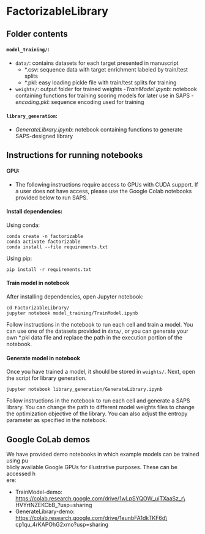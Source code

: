 # FactorizableLibrary

## Folder contents
#### `model_training/`:

- `data/`: contains datasets for each	target presented in manuscript
    - *.csv: sequence data with target enrichment labeled by train/test splits
    - *.pkl: easy	loading	pickle file with train/test splits for training
- `weights/`: output folder for trained weights
-_TrainModel.ipynb_: notebook containing functions for training scoring models for later use in SAPS
-_encoding.pkl_: sequence encoding used for training

#### `library_generation`:
- _GenerateLibrary.ipynb_: notebook containing functions to generate SAPS-designed library 

## Instructions for running notebooks

#### GPU: 
- The following instructions require access to GPUs with CUDA support. If a user does not have access, please use the Google Colab notebooks provided below to run SAPS.

#### Install dependencies: 
Using conda: 
```
conda create -n factorizable
conda activate factorizable
conda install --file requirements.txt
```

Using pip:
```
pip install -r requirements.txt
```

#### Train model in notebook
After installing dependencies, open Jupyter notebook: 
```
cd FactorizableLibrary/
jupyter notebook model_training/TrainModel.ipynb
```
Follow instructions in the notebook to run each cell and train a model. You can use one of the datasets provided in `data/`, or you can generate your own *.pkl data file and replace the path in the execution portion of the notebook. 

#### Generate model in notebook
Once you have trained a model, it should be stored in `weights/`. Next, open the script for library generation. 
```
jupyter notebook library_generation/GenerateLibrary.ipynb
```
Follow instructions in the notebook to run each cell and generate a SAPS library. You can change the path to different model weights files to change the optimization objective of the library. You can also adjust the entropy parameter as specified in the notebook.

## Google CoLab demos
We have provided demo notebooks in which example models can be trained using pu\
blicly available Google GPUs for illustrative purposes. These can be accessed h\
ere:
- TrainModel-demo: https://colab.research.google.com/drive/1wLpSYQOW_uiTXaaSz_r\
HVYrtNZEKCbB_?usp=sharing
- GenerateLibrary-demo: https://colab.research.google.com/drive/1eunbFA1dkTKF6d\
cp1qu_4rKAPOhG2xmo?usp=sharing
